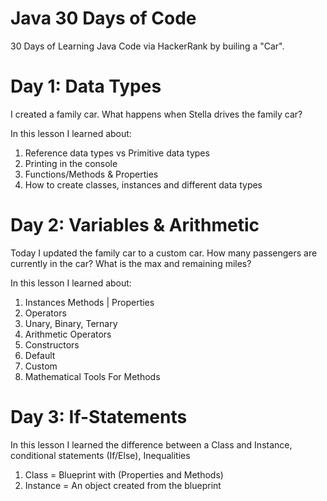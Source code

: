 # Java 30 Days of Code
30 Days of Learning Java Code via HackerRank by builing a "Car". 


# Day 1: Data Types
I created a family car. What happens when Stella drives the family car?

In this lesson I learned about:
1. Reference data types vs Primitive data types
2. Printing in the console
3. Functions/Methods & Properties
4. How to create classes, instances and different data types

# Day 2: Variables & Arithmetic
Today I updated the family car to a custom car.
How many passengers are currently in the car?
What is the max and remaining miles?

In this lesson I learned about:
1. Instances Methods | Properties
2. Operators
3. Unary, Binary, Ternary
4. Arithmetic Operators
5. Constructors
6. Default
7. Custom
8. Mathematical Tools For Methods

# Day 3: If-Statements
In this lesson I learned the difference between a Class and Instance, conditional statements (If/Else), Inequalities

1. Class = Blueprint with (Properties and Methods)
2. Instance = An object created from the blueprint

